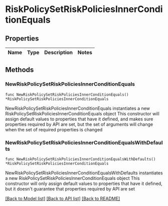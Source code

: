 # RiskPolicySetRiskPoliciesInnerConditionEquals

## Properties

Name | Type | Description | Notes
------------ | ------------- | ------------- | -------------

## Methods

### NewRiskPolicySetRiskPoliciesInnerConditionEquals

`func NewRiskPolicySetRiskPoliciesInnerConditionEquals() *RiskPolicySetRiskPoliciesInnerConditionEquals`

NewRiskPolicySetRiskPoliciesInnerConditionEquals instantiates a new RiskPolicySetRiskPoliciesInnerConditionEquals object
This constructor will assign default values to properties that have it defined,
and makes sure properties required by API are set, but the set of arguments
will change when the set of required properties is changed

### NewRiskPolicySetRiskPoliciesInnerConditionEqualsWithDefaults

`func NewRiskPolicySetRiskPoliciesInnerConditionEqualsWithDefaults() *RiskPolicySetRiskPoliciesInnerConditionEquals`

NewRiskPolicySetRiskPoliciesInnerConditionEqualsWithDefaults instantiates a new RiskPolicySetRiskPoliciesInnerConditionEquals object
This constructor will only assign default values to properties that have it defined,
but it doesn't guarantee that properties required by API are set


[[Back to Model list]](../README.md#documentation-for-models) [[Back to API list]](../README.md#documentation-for-api-endpoints) [[Back to README]](../README.md)


